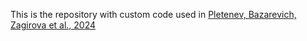 This is the repository with custom code used in [Pletenev, Bazarevich, Zagirova et al., 2024](https://www.biorxiv.org/content/10.1101/2023.08.04.551939v2)
